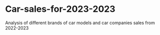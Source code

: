 # Car-sales-for-2023-2023
Analysis of different brands of car models  and car companies sales from 2022-2023
